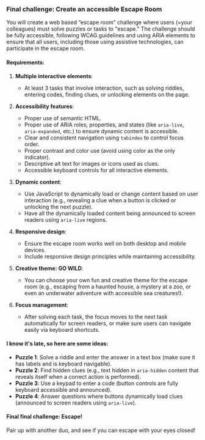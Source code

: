 ### **Final challenge: Create an accessible Escape Room**

You will create a web based “escape room” challenge where users (=your colleagues) must solve puzzles or tasks to "escape." The challenge should be fully accessible, following WCAG guidelines and using ARIA elements to ensure that all users, including those using assistive technologies, can participate in the escape room.

#### **Requirements:**
1. **Multiple interactive elements**: 
   - At least 3 tasks that involve interaction, such as solving riddles, entering codes, finding clues, or unlocking elements on the page.
   
2. **Accessibility features**:
   - Proper use of semantic HTML.
   - Proper use of ARIA roles, properties, and states (like `aria-live`, `aria-expanded`, etc.) to ensure dynamic content is accessible.
   - Clear and consistent navigation using `tabindex` to control focus order.
   - Proper contrast and color use (avoid using color as the only indicator).
   - Descriptive alt text for images or icons used as clues.
   - Accessible keyboard controls for all interactive elements.
   
3. **Dynamic content**:
   - Use JavaScript to dynamically load or change content based on user interaction (e.g., revealing a clue when a button is clicked or unlocking the next puzzle).
   - Have all the dynamically loaded content being announced to screen readers using `aria-live` regions.

4. **Responsive design**:
   - Ensure the escape room works well on both desktop and mobile devices.
   - Include responsive design principles while maintaining accessibility.

5. **Creative theme: GO WILD**:
   - You can choose your own fun and creative theme for the escape room (e.g., escaping from a haunted house, a mystery at a zoo, or even an underwater adventure with accessible sea creatures!).

6. **Focus management**:
   -  After solving each task, the focus moves to the next task automatically for screen readers, or make sure users can navigate easily via keyboard shortcuts.

#### **I know it's late, so here are some ideas**:
- **Puzzle 1**: Solve a riddle and enter the answer in a text box (make sure it has labels and is keyboard navigable).
- **Puzzle 2**: Find hidden clues (e.g., text hidden in `aria-hidden` content that reveals itself when a correct action is performed).
- **Puzzle 3**: Use a keypad to enter a code (button controls are fully keyboard accessible and announced).
- **Puzzle 4**: Answer questions where buttons dynamically load clues (announced to screen readers using `aria-live`).

#### **Final final challenge: Escape!**
Pair up with another duo, and see if you can escape with your eyes closed!

